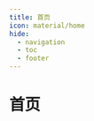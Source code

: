 ```yaml
---
title: 首页
icon: material/home
hide:
  - navigation
  - toc
  - footer
---
```


<!-- 占位以不显示标题 -->
<h1>首页</h1>

